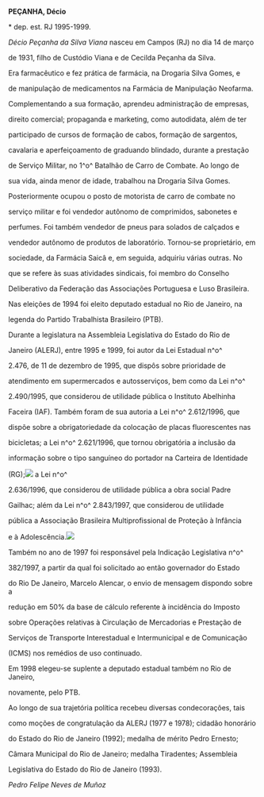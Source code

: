 **PEÇANHA, Décio**



\* dep. est. RJ 1995-1999.



*Décio Peçanha da Silva Viana* nasceu em Campos (RJ) no dia 14 de março

de 1931, filho de Custódio Viana e de Cecilda Peçanha da Silva.



Era farmacêutico e fez prática de farmácia, na Drogaria Silva Gomes, e

de manipulação de medicamentos na Farmácia de Manipulação Neofarma.

Complementando a sua formação, aprendeu administração de empresas,

direito comercial; propaganda e marketing, como autodidata, além de ter

participado de cursos de formação de cabos, formação de sargentos,

cavalaria e aperfeiçoamento de graduando blindado, durante a prestação

de Serviço Militar, no 1^o^ Batalhão de Carro de Combate. Ao longo de

sua vida, ainda menor de idade, trabalhou na Drogaria Silva Gomes.

Posteriormente ocupou o posto de motorista de carro de combate no

serviço militar e foi vendedor autônomo de comprimidos, sabonetes e

perfumes. Foi também vendedor de pneus para solados de calçados e

vendedor autônomo de produtos de laboratório. Tornou-se proprietário, em

sociedade, da Farmácia Saicâ e, em seguida, adquiriu várias outras. No

que se refere às suas atividades sindicais, foi membro do Conselho

Deliberativo da Federação das Associações Portuguesa e Luso Brasileira.



Nas eleições de 1994 foi eleito deputado estadual no Rio de Janeiro, na

legenda do Partido Trabalhista Brasileiro (PTB).



Durante a legislatura na Assembleia Legislativa do Estado do Rio de

Janeiro (ALERJ), entre 1995 e 1999, foi autor da Lei Estadual n^o^

2.476, de 11 de dezembro de 1995, que dispôs sobre prioridade de

atendimento em supermercados e autosserviços, bem como da Lei n^o^

2.490/1995, que considerou de utilidade pública o Instituto Abelhinha

Faceira (IAF). Também foram de sua autoria a Lei n^o^ 2.612/1996, que

dispõe sobre a obrigatoriedade da colocação de placas fluorescentes nas

bicicletas; a Lei n^o^ 2.621/1996, que tornou obrigatória a inclusão da

informação sobre o tipo sanguíneo do portador na Carteira de Identidade

(RG);![](PE%c3%87ANHA,%20D%c3%a9cio_arquivos/image001.jpg) a Lei n^o^

2.636/1996, que considerou de utilidade pública a obra social Padre

Gailhac; além da Lei n^o^ 2.843/1997, que considerou de utilidade

pública a Associação Brasileira Multiprofissional de Proteção à Infância

e à Adolescência.![](PE%c3%87ANHA,%20D%c3%a9cio_arquivos/image001.jpg)

Também no ano de 1997 foi responsável pela Indicação Legislativa n^o^

382/1997, a partir da qual foi solicitado ao então governador do Estado

do Rio De Janeiro, Marcelo Alencar, o envio de mensagem dispondo sobre a

redução em 50% da base de cálculo referente à incidência do Imposto

sobre Operações relativas à Circulação de Mercadorias e Prestação de

Serviços de Transporte Interestadual e Intermunicipal e de Comunicação

(ICMS) nos remédios de uso continuado.



Em 1998 elegeu-se suplente a deputado estadual também no Rio de Janeiro,

novamente, pelo PTB.



Ao longo de sua trajetória política recebeu diversas condecorações, tais

como moções de congratulação da ALERJ (1977 e 1978); cidadão honorário

do Estado do Rio de Janeiro (1992); medalha de mérito Pedro Ernesto;

Câmara Municipal do Rio de Janeiro; medalha Tiradentes; Assembleia

Legislativa do Estado do Rio de Janeiro (1993).



*Pedro Felipe Neves de Muñoz*



